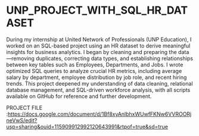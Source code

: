 # UNP_PROJECT_WITH_SQL_HR_DATASET

During my internship at United Network of Professionals (UNP Education), I worked on an SQL-based project using an HR dataset to derive meaningful insights for business analytics. I began by cleaning and preparing the data—removing duplicates, correcting data types, and establishing relationships between key tables such as Employees, Departments, and Jobs. I wrote optimized SQL queries to analyze crucial HR metrics, including average salary by department, employee distribution by job role, and recent hiring trends. This project deepened my understanding of data cleaning, relational database management, and SQL-driven workforce analysis, with all scripts available on GitHub for reference and further development.

PROJECT FILE :https://docs.google.com/document/d/1Bf8xyAnlbhxWUwfFKNw6VVROORjneVwS/edit?usp=sharing&ouid=115909912992120643991&rtpof=true&sd=true
